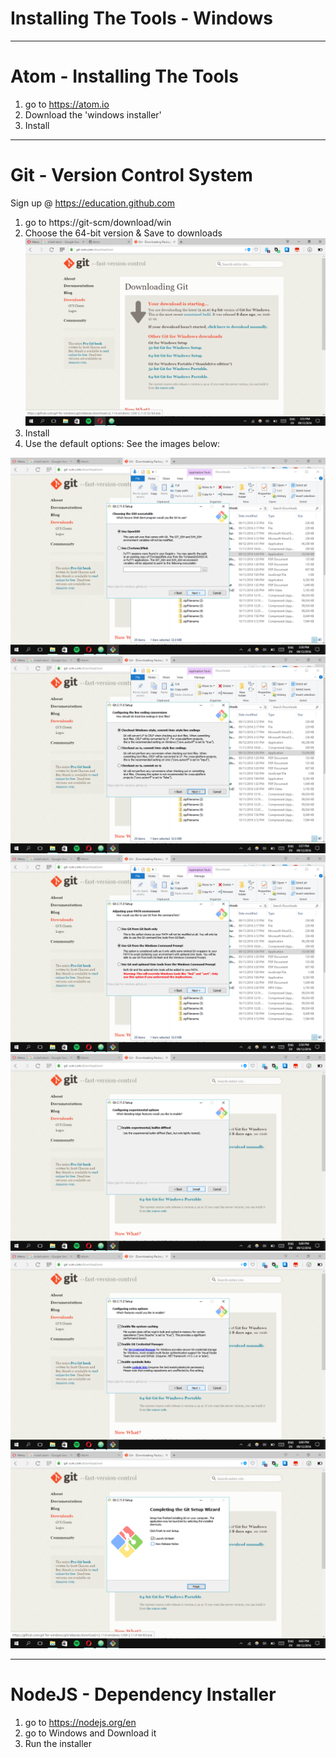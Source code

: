 # Installing The Tools - Windows

---

# Atom - Installing The Tools 

1. go to https://atom.io
2. Download the 'windows installer'
3. Install

---
# Git - Version Control System

Sign up @ https://education.github.com

1. go to https://git-scm/download/win
2. Choose the 64-bit version & Save to downloads
![Download & Install](./imgs/git_website.png)
3. Install
4. Use the default options: See the images below:

![Use OpenSSH](./imgs/git_ssh.png)
![Line Endings Conversion](./imgs/git_checkout_win_convert.png)
![Git from Command Prompt](./imgs/git_in_cmd.png)
![No Difftool](./imgs/git_difftool.png)
![Extra Options](./imgs/git_extra_opt.png)
![Launch only](./imgs/git_launch.png)

---
# NodeJS - Dependency Installer

1. go to https://nodejs.org/en
2. go to Windows and Download it
3. Run the installer
